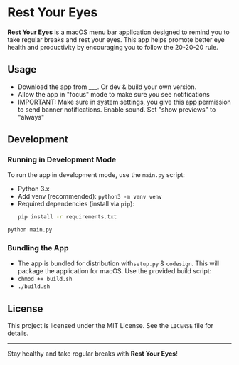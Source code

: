 # Rest Your Eyes

**Rest Your Eyes** is a macOS menu bar application designed to remind you to take regular breaks and rest your eyes. This app helps promote better eye health and productivity by encouraging you to follow the 20-20-20 rule.

## Usage
- Download the app from ___. Or dev & build your own version.
- Allow the app in "focus" mode to make sure you see notifications
- IMPORTANT: Make sure in system settings, you give this app permission to send banner notifications. Enable sound. Set "show previews" to "always"

## Development

### Running in Development Mode
To run the app in development mode, use the `main.py` script:

- Python 3.x
- Add venv (recommended): `python3 -m venv venv`
- Required dependencies (install via `pip`):
  ```bash
  pip install -r requirements.txt
  ```

```bash
python main.py
```

### Bundling the App
- The app is bundled for distribution with`setup.py` & `codesign`. This will package the application for macOS. Use the provided build script:
- `chmod +x build.sh`
- `./build.sh`



## License
This project is licensed under the MIT License. See the `LICENSE` file for details.

---  
Stay healthy and take regular breaks with **Rest Your Eyes**!  